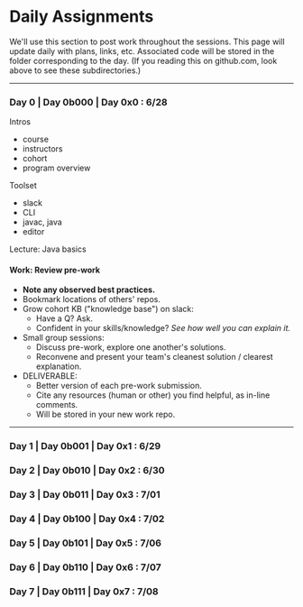 # Daily Assignments
We'll use this section to post work throughout the sessions. This page will update daily with plans, links, etc. Associated code will be stored in the folder corresponding to the day. (If you reading this on github.com, look above to see these subdirectories.)

---

### Day 0 | Day 0b000 | Day 0x0 : 6/28
Intros
- course
- instructors
- cohort
- program overview

Toolset
- slack
- CLI 
- javac, java
- editor

Lecture: Java basics

#### Work: Review pre-work
- __Note any observed best practices.__
- Bookmark locations of others' repos.
- Grow cohort KB ("knowledge base") on slack:
  - Have a Q? Ask.
  - Confident in your skills/knowledge? _See how well you can explain it._
- Small group sessions:
  - Discuss pre-work, explore one another's solutions.
  - Reconvene and present your team's cleanest solution / clearest explanation.
- DELIVERABLE:
  - Better version of each pre-work submission.
  - Cite any resources (human or other) you find helpful, as in-line comments.
  - Will be stored in your new work repo.

* * *

### Day 1 | Day 0b001 | Day 0x1 : 6/29
### Day 2 | Day 0b010 | Day 0x2 : 6/30
### Day 3 | Day 0b011 | Day 0x3 : 7/01
### Day 4 | Day 0b100 | Day 0x4 : 7/02
### Day 5 | Day 0b101 | Day 0x5 : 7/06
### Day 6 | Day 0b110 | Day 0x6 : 7/07
### Day 7 | Day 0b111 | Day 0x7 : 7/08

